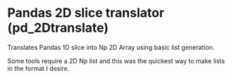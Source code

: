# Pandas 2D slice translator (pd_2Dtranslate)
Translates Pandas 1D slice into Np 2D Array using basic list generation.

Some tools require a 2D Np list and this was the quickest way to make lists in the format I desire.
